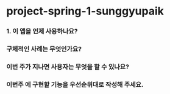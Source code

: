 # project-spring-1-sunggyupaik

### 1.  이 앱을 언제 사용하나요?

### 구체적인 사례는 무엇인가요?

### 이번 주가 지나면 사용자는 무엇을 할 수 있나요?

### 이번주 에 구현할 기능을 우선순위대로 작성해 주세요.